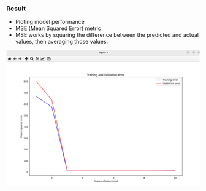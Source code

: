 ### Result
* Ploting model performance
* MSE (Mean Squared Error) metric
* MSE works by squaring the difference between the predicted and actual values, then averaging those values.

<img src='mse.png' />

